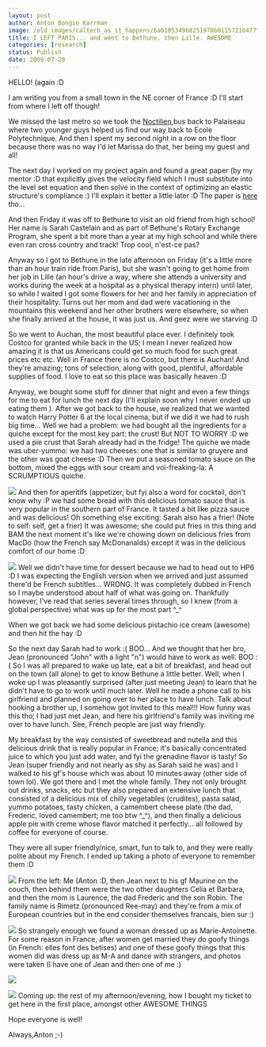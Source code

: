 ```yaml
---
layout: post
author: Anton Bongio Karrman
image: /old_images/caltech_as_it_happens/6a0105349b8251970b01157216477f970b.jpg
title: I LEFT PARIS... and went to Bethune, then Lille. AWESOME
categories: [research]
status: Publish
date: 2009-07-20
---
```



HELLO! (again :D

I am writing you from a small town in the NE corner of France :D I'll start from where I left off though!

We missed the last metro so we took the [Noctilien ](https://en.wikipedia.org/wiki/Noctilien)bus back to Palaiseau where two younger guys helped us find our way back to Ecole Polytechnique. And then I spent my second night in a row on the floor because there was no way I'd let Marissa do that, her being my guest and all!

The next day I worked on my project again and found a great paper (by my mentor :D that explicitly gives the velocity field which I must substitute into the level set equation and then solve in the context of optimizing an elastic structure's compliance :) I'll explain it better a little later :D The paper is [here](https://www.cmap.polytechnique.fr/%7Ejouve/papers/cras.pdf) tho...

And then Friday it was off to Bethune to visit an old friend from high school! Her name is Sarah Castelain and as part of Bethune's Rotary Exchange Program, she spent a bit more than a year at my high school and while there even ran cross country and track! Trop cool, n'est-ce pas?

Anyway so I got to Bethune in the late afternoon on Friday (it's a little more than an hour train ride from Paris), but she wasn't going to get home from her job in Lille (an hour's drive a way, where she attends a university and works during the week at a hospital as a physical therapy intern) until later, so while I waited I got some flowers for her and her family in appreciation of their hospitality. Turns out her mom and dad were vacationing in the mountains this weekend and her other brothers were elsewhere, so when she finally arrived at the house, it was just us. And geez were we starving :D 

So we went to Auchan, the most beautiful place ever. I definitely took Costco for granted while back in the US; I mean I never realized how amazing it is that us Americans could get so much food for such great prices etc etc. Well in France there is no Costco, but there is Auchan! And they're amazing; tons of selection, along with good, plentiful, affordable supplies of food. I love to eat so this place was basically heaven :D

Anyway, we bought some stuff for dinner that night and even a few things for me to eat for lunch the next day (I'll explain soon why I never ended up eating them ). After we got back to the house, we realized that we wanted to watch Harry Potter 6 at the local cinema, but if we did it we had to rush big time... Well we had a problem: we had bought all the ingredients for a quiche except for the most key part: the crust! But NOT TO WORRY :D we used a pie crust that Sarah already had in the fridge! The quiche we made was uber-yummo: we had two cheeses: one that is similar to gruyere and the other was goat cheese :D Then we put a seasoned tomato sauce on the bottom, mixed the eggs with sour cream and voi-freaking-la: A SCRUMPTIOUS quiche.


![](/old_images/caltech_as_it_happens/6a0105349b8251970b01157122a8e8970c.jpg)
And then for aperitifs (appetizer, but fyi also a word for cocktail, don't know why :P we had some bread with this delicious tomato sauce that is very popular in the southern part of France. It tasted a bit like pizza sauce and was delicious! Oh something else exciting: Sarah also has a frier! (Note to self: self, get a frier) It was awesome; she could put fries in this thing and BAM the next moment it's like we're chowing down on delicious fries from MacDo (how the French say McDonanalds) except it was in the delicious comfort of our home :D

![](/old_images/caltech_as_it_happens/6a0105349b8251970b01157122a9be970c.jpg)
Well we didn't have time for dessert because we had to head out to HP6 :D I was expecting the English version when we arrived and just assumed there'd be French subtitles... WRONG. It was completely dubbed in French so I maybe understood about half of what was going on. Thankfully however, I've read that series several times through, so I knew (from a global perspective) what was up for the most part ^_^

When we got back we had some delicious pistachio ice cream (awesome) and then hit the hay :D

So the next day Sarah had to work :( BOO... And we thought that her bro, Jean (pronounced "John" with a light "n") would have to work as well. BOO :( So I was all prepared to wake up late, eat a bit of breakfast, and head out on the town (all alone) to get to know Bethune a little better. Well, when I woke up I was pleasantly surprised (after just meeting Jean) to learn that he didn't have to go to work until much later. Well he made a phone call to his girlfriend and planned on going over to her place to have lunch. Talk about hooking a brother up, I somehow got invited to this meal!!! How funny was this tho; I had just met Jean, and here his girlfriend's family was inviting me over to have lunch. See, French people are just way friendly.

My breakfast by the way consisted of sweetbread and nutella and this delicious drink that is really popular in France; it's basically concentrated juice to which you just add water, and fyi the grenadine flavor is tasty! So Jean (super friendly and not nearly as shy as Sarah said he was) and I walked to his gf's house which was about 10 minutes away (other side of town lol). We got there and I met the whole family. They not only brought out drinks, snacks, etc but they also prepared an extensive lunch that consisted of a delicious mix of chilly vegetables (crudites), pasta salad, yummo potatoes, tasty chicken, a camembert cheese plate (the dad, Frederic, loved camembert; me too btw ^_^), and then finally a delicious apple pie with creme whose flavor matched it perfectly... all followed by coffee for everyone of course.

They were all super friendly/nice, smart, fun to talk to, and they were really polite about my French. I ended up taking a photo of everyone to remember them :D

![](/old_images/caltech_as_it_happens/6a0105349b8251970b01157217280f970b.jpg)
From the left: Me (Anton :D, then Jean next to his gf Maurine on the couch, then behind them were the two other daughters Celia et Barbara, and then the mom is Laurence, the dad Frederic and the son Robin. The family name is Rimetz (pronounced Ree-may) and they're from a mix of European countries but in the end consider themselves francais, bien sur :)

![](/old_images/caltech_as_it_happens/6a0105349b8251970b01157122b4f7970c.jpg)
So strangely enough we found a woman dressed up as Marie-Antoinette. For some reason in France, after women get married they do goofy things (in French: elles font des betises) and one of these goofy things that this women did was dress up as M-A and dance with strangers, and photos were taken (I have one of Jean and then one of me :)

![](/old_images/caltech_as_it_happens/6a0105349b8251970b01157122b720970c.jpg)


![](/old_images/caltech_as_it_happens/6a0105349b8251970b01157122b945970c.jpg)
Coming up: the rest of my afternoon/evening, how I bought my ticket to get here in the first place, amongst other AWESOME THINGS

Hope everyone is well!

Always,Anton ;-)

